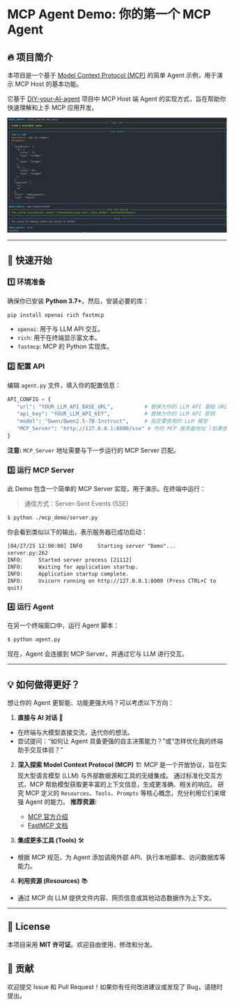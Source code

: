 # MCP Agent Demo: 你的第一个 MCP Agent

## 🔥 项目简介
本项目是一个基于 [Model Context Protocol (MCP)](https://modelcontextprotocol.io/introduction) 的简单 Agent 示例，用于演示 MCP Host 的基本功能。

它基于 [DIY-your-AI-agent](https://github.com/whitejoce/DIY-your-AI-agent) 项目中 MCP Host 端 Agent 的实现方式，旨在帮助你快速理解和上手 MCP 应用开发。

<img src="https://github.com/whitejoce/mcp_agent/blob/main/img/example.png" alt="MCP Agent Demo Example">

---

## 🚀 快速开始

### 1️⃣ 环境准备
确保你已安装 **Python 3.7+**。然后，安装必要的库：

```bash
pip install openai rich fastmcp
```
*   `openai`: 用于与 LLM API 交互。
*   `rich`: 用于在终端显示富文本。
*   `fastmcp`: MCP 的 Python 实现库。

### 2️⃣ 配置 API
编辑 `agent.py` 文件，填入你的配置信息：

```python
API_CONFIG = {
   "url": "YOUR_LLM_API_BASE_URL",          # 替换为你的 LLM API 基础 URL
   "api_key": "YOUR_LLM_API_KEY",           # 替换为你的 LLM API 密钥
   "model": "Qwen/Qwen2.5-7B-Instruct",     # 指定要使用的 LLM 模型
   "MCP_Server": "http://127.0.0.1:8000/sse" # 你的 MCP 服务器地址 (如果使用本地 server.py)
}
```
**注意:** `MCP_Server` 地址需要与下一步运行的 MCP Server 匹配。

### 3️⃣ 运行 MCP Server
此 Demo 包含一个简单的 MCP Server 实现，用于演示。在终端中运行：
> 通信方式：Server-Sent Events (SSE)

```bash
$ python ./mcp_demo/server.py
```
你会看到类似以下的输出，表示服务器已成功启动：
```
[04/27/25 12:00:00] INFO     Starting server "Demo"...                                                                                                                 server.py:262
INFO:     Started server process [21112]
INFO:     Waiting for application startup.
INFO:     Application startup complete.
INFO:     Uvicorn running on http://127.0.0.1:8000 (Press CTRL+C to quit)
```

### 4️⃣ 运行 Agent
在另一个终端窗口中，运行 Agent 脚本：

```bash
$ python agent.py
```
现在，Agent 会连接到 MCP Server，并通过它与 LLM 进行交互。

---

## 💡 如何做得更好？

想让你的 Agent 更智能、功能更强大吗？可以考虑以下方向：

1.  **直接与 AI 对话** 🤖
   *   在终端与大模型直接交流，迭代你的想法。
   *   尝试提问：“如何让 Agent 具备更强的自主决策能力？”或“怎样优化我的终端助手交互体验？”

2.  **深入探索 Model Context Protocol (MCP)** 🏗️
   MCP 是一个开放协议，旨在实现大型语言模型 (LLM) 与外部数据源和工具的无缝集成。
   通过标准化交互方式，MCP 帮助模型获取更丰富的上下文信息，生成更准确、相关的响应。
   研究 MCP 定义的 `Resources`、`Tools`、`Prompts` 等核心概念，充分利用它们来增强 Agent 的能力。
   **推荐资源:**
    *   [MCP 官方介绍](https://modelcontextprotocol.io/introduction)
    *   [FastMCP 文档](https://gofastmcp.com/getting-started/welcome)

3.  **集成更多工具 (Tools)** 🛠️
   *   根据 MCP 规范，为 Agent 添加调用外部 API、执行本地脚本、访问数据库等能力。

4.  **利用资源 (Resources)** 📚
   *   通过 MCP 向 LLM 提供文件内容、网页信息或其他动态数据作为上下文。

---

## 📜 License

本项目采用 **MIT 许可证**。欢迎自由使用、修改和分发。

## 🤝 贡献

欢迎提交 Issue 和 Pull Request！如果你有任何改进建议或发现了 Bug，请随时提出。
